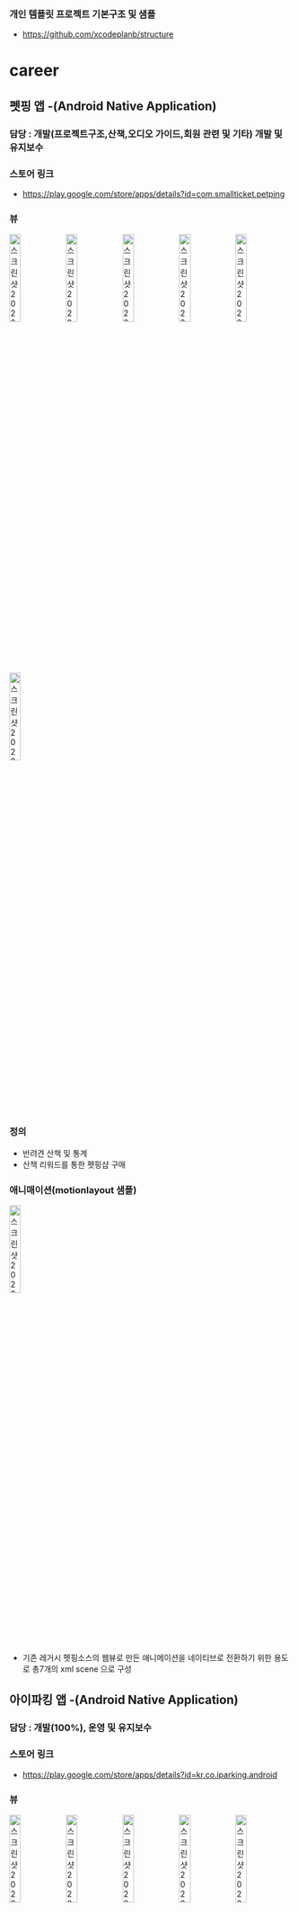 ### 개인 템플릿 프로젝트 기본구조 및 샘플
 - https://github.com/xcodeplanb/structure

# career
## 펫핑 앱 -(Android Native Application)
### 담당 : 개발(프로젝트구조,산책,오디오 가이드,회원 관련 및 기타) 개발 및 유지보수
### 스토어 링크
- https://play.google.com/store/apps/details?id=com.smallticket.petping
### 뷰
<img width="20%" height="20%" alt="스크린샷 2023-01-15 오후 4 14 41" src="https://user-images.githubusercontent.com/72433232/213095061-801890a8-f07d-462c-91a2-54b1c4f02cef.png"><img width="20%" height="20%" alt="스크린샷 2023-01-15 오후 4 14 41" src="https://user-images.githubusercontent.com/72433232/213095060-04ac7b36-a497-47c5-be21-609d863838ed.png"><img width="20%" height="20%" alt="스크린샷 2023-01-15 오후 4 14 41" src="https://user-images.githubusercontent.com/72433232/213095058-af65de30-3808-414e-a11f-e9fd6ab9f9a3.png"><img width="20%" height="20%" alt="스크린샷 2023-01-15 오후 4 14 41" src="https://user-images.githubusercontent.com/72433232/213095055-0e63be2c-c4bb-4bc8-9c18-c23533f257ec.png"><img width="20%" height="20%" alt="스크린샷 2023-01-15 오후 4 14 41" src="https://user-images.githubusercontent.com/72433232/213095052-e7680d49-ec6f-48c8-aa38-2bc7cd468070.png"><img width="20%" height="20%" alt="스크린샷 2023-01-15 오후 4 14 41" src="https://user-images.githubusercontent.com/72433232/213095050-03496145-7056-4380-9861-5eee46786afd.png">

### 정의
- 반려견 산책 및 통계
- 산책 리워드를 통한 펫핑샵 구매

### 애니매이션(motionlayout 샘플)
<img width="20%" height="20%" alt="스크린샷 2023-01-15 오후 4 14 41" src="https://user-images.githubusercontent.com/72433232/211143749-2822d13e-64c5-4fe1-b9c3-f6e1fc139342.gif">

- 기존 레거시 펫핑소스의 웹뷰로 만든 애니메이션을 네이티브로 전환하기 위한 용도로 총7개의 xml scene 으로 구성

## 아이파킹 앱 -(Android Native Application)
### 담당 : 개발(100%), 운영 및 유지보수
### 스토어 링크
- https://play.google.com/store/apps/details?id=kr.co.iparking.android
### 뷰
<img width="20%" height="20%" alt="스크린샷 2023-01-15 오후 4 14 41" src="https://user-images.githubusercontent.com/72433232/213122164-0937fbee-0291-4b24-bb9d-4b1ba057ecaf.png"><img width="20%" height="20%" alt="스크린샷 2023-01-15 오후 4 14 41" src="https://user-images.githubusercontent.com/72433232/213122160-0862ae4d-e904-4e60-9126-93b4cec32c4c.png"><img width="20%" height="20%" alt="스크린샷 2023-01-15 오후 4 14 41" src="https://user-images.githubusercontent.com/72433232/213122156-5a96006d-f6d7-4c6f-8c91-d17eba55727f.png"><img width="20%" height="20%" alt="스크린샷 2023-01-15 오후 4 14 41" src="https://user-images.githubusercontent.com/72433232/213122153-13105edb-c366-4066-9313-a584bcbaa4de.png"><img width="20%" height="20%" alt="스크린샷 2023-01-15 오후 4 14 41" src="https://user-images.githubusercontent.com/72433232/213122144-9b2210a6-a6c8-4254-a931-b9cbbd35021b.png"><img width="20%" height="20%" alt="스크린샷 2023-01-15 오후 4 14 41" src="https://user-images.githubusercontent.com/72433232/213122134-22e8f491-f269-4d0c-9fa5-43df8aacdc7f.png">

### 정의
- 전국 주차장 정보 제공
- 각종 주차 상품권 구매 및 모바일 주차권 제공
- 다양한 프로모션을 통한 할인 지원
### 메뉴규조도
![iparking_uml1](https://user-images.githubusercontent.com/72433232/100400921-53449600-309b-11eb-9a4d-44d87c29296b.png)
![iparking_uml2](https://user-images.githubusercontent.com/72433232/100400935-59d30d80-309b-11eb-9b0c-c4bde8fce4d4.png)
![iparking_uml3](https://user-images.githubusercontent.com/72433232/100400936-5b043a80-309b-11eb-803b-81e5ecd6c1a0.png)      
***
## 아이파킹 스트리트 (Android Native Application)
### 담당 : 운영 및 유지보수
### 스토어 링크 (없음)
### 뷰
![street_screenshot_1](https://user-images.githubusercontent.com/72433232/100558587-5be2d980-32f2-11eb-9ac5-6f358408a295.jpg)
### 정의
- 노상 주차장의 주차 관리자가 스마트폰을 이용하여 주차 업무를 관리할 수 있도록 다양한 기능을 제공하는 애플리케이션
### 메뉴규조도
![street_uml1](https://user-images.githubusercontent.com/72433232/100403784-26947c80-30a3-11eb-80b5-c2c5a2903ed3.png)
![street_uml2](https://user-images.githubusercontent.com/72433232/100403789-27c5a980-30a3-11eb-800b-84c6c8579d89.png)
![street_uml3](https://user-images.githubusercontent.com/72433232/100403791-27c5a980-30a3-11eb-86ad-31a69e22890e.png)
![street_uml4](https://user-images.githubusercontent.com/72433232/100403793-285e4000-30a3-11eb-9057-7dfe556f52fb.png)
![street_uml5](https://user-images.githubusercontent.com/72433232/100403796-285e4000-30a3-11eb-807b-70cc66a9f2b1.png)
![street_uml6](https://user-images.githubusercontent.com/72433232/100403797-28f6d680-30a3-11eb-9748-f7a74231d7c6.png)
![street_uml7](https://user-images.githubusercontent.com/72433232/100403798-28f6d680-30a3-11eb-8bb3-d51ab7c6d909.png)
![street_uml8](https://user-images.githubusercontent.com/72433232/100403799-2a280380-30a3-11eb-8dc1-8974075b4514.png)
![street_uml9](https://user-images.githubusercontent.com/72433232/100403800-2a280380-30a3-11eb-92e7-d228a8ed04d1.png)
![street_uml10](https://user-images.githubusercontent.com/72433232/100403801-2ac09a00-30a3-11eb-9a46-a1b155060062.png)
![street_uml11](https://user-images.githubusercontent.com/72433232/100403804-2ac09a00-30a3-11eb-9689-b9ecfd6c5f72.png)
![street_uml12](https://user-images.githubusercontent.com/72433232/100403806-2b593080-30a3-11eb-82d1-e3f537c87890.png)
![street_uml13](https://user-images.githubusercontent.com/72433232/100403807-2b593080-30a3-11eb-88a3-79004840a390.png)
![street_uml14](https://user-images.githubusercontent.com/72433232/100403808-2bf1c700-30a3-11eb-88cc-4c3882f0d51d.png)
![street_uml15](https://user-images.githubusercontent.com/72433232/100403809-2bf1c700-30a3-11eb-97fb-50326c4a67d3.png)
![street_uml16](https://user-images.githubusercontent.com/72433232/100403810-2c8a5d80-30a3-11eb-9c68-a2e68a184ab6.png)
***

## 지자체 공영주차장 (Android Native Application)
### 담당 : 운영 및 유지보수
### 스토어 링크
- 고양 : https://play.google.com/store/apps/details?id=kr.co.parkingcloud.goyang
- 용인 : https://play.google.com/store/apps/details?id=kr.co.parkingcloud.yongin
- 대구 : https://play.google.com/store/apps/details?id=kr.co.parkingcloud.daegu
### 뷰
![screenshot](https://user-images.githubusercontent.com/72433232/100708621-fd038a00-33ef-11eb-9f44-fb97da51c048.png)
### 정의
- 지자체 관리 하에 있는 주차장에 한하여 만들어진 아이파킹 미니 버전
- 고양시 주차장 정보 제공 및 정기권 납부
### 메뉴규조도
![local_1](https://user-images.githubusercontent.com/72433232/100708323-72bb2600-33ef-11eb-9f6f-2a1b381f4078.png)
![local_2](https://user-images.githubusercontent.com/72433232/100708324-72bb2600-33ef-11eb-8a97-dd0a7f864dbb.png)
![local_3](https://user-images.githubusercontent.com/72433232/100708325-7353bc80-33ef-11eb-9311-b9d93eaefc0d.png)
![local_4](https://user-images.githubusercontent.com/72433232/100708326-7353bc80-33ef-11eb-97bd-c8729b2a81fc.png)
![local_5](https://user-images.githubusercontent.com/72433232/100708327-73ec5300-33ef-11eb-86e2-f6aecf5dc2c1.png)
![local_6](https://user-images.githubusercontent.com/72433232/100708329-73ec5300-33ef-11eb-8a34-8f36bdc80c39.png)
![local_7](https://user-images.githubusercontent.com/72433232/100708330-7484e980-33ef-11eb-80b3-001512063087.png)
![local_8](https://user-images.githubusercontent.com/72433232/100708331-7484e980-33ef-11eb-9102-a0c2ceb64084.png)
